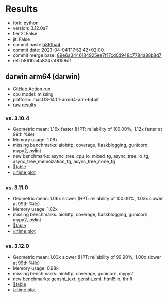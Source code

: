 # Results

- fork: python
- version: 3.12.0a7
- tier 2: False
- jit: False
- commit hash: [b861ba4](https://github.com/python/cpython/commit/b861ba4)
- commit date: 2023-04-04T17:52:42+02:00
- commit merge base: [89e6a3446184925ee7f17cd0d948c7784a88b8d7](https://github.com/python/cpython/commit/89e6a3446184925ee7f17cd0d948c7784a88b8d7)
- ref: b861ba4a8247af8159df

## darwin arm64 (darwin)

- [GitHub Action run](https://github.com/faster-cpython/benchmarking/actions/runs/6961755026)
- cpu model: missing
- platform: macOS-14.1.1-arm64-arm-64bit
- [raw results](bm-20230404-darwin-arm64-python-b861ba4a8247af8159df-3.12.0a7-b861ba4.json)

### vs. 3.10.4

- Geometric mean: 1.16x faster (HPT: reliability of 100.00%, 1.12x faster at 99th %ile)
- Memory usage: 1.09x
- missing benchmarks: aiohttp, coverage, flaskblogging, gunicorn, mypy2, pylint
- new benchmarks: async_tree_cpu_io_mixed_tg, async_tree_io_tg, async_tree_memoization_tg, async_tree_none_tg
- [📄table](bm-20230404-darwin-arm64-python-b861ba4a8247af8159df-3.12.0a7-b861ba4-vs-3.10.4.md)
- [📈time plot](bm-20230404-darwin-arm64-python-b861ba4a8247af8159df-3.12.0a7-b861ba4-vs-3.10.4.png)

### vs. 3.11.0

- Geometric mean: 1.06x slower (HPT: reliability of 100.00%, 1.03x slower at 99th %ile)
- Memory usage: 1.02x
- missing benchmarks: aiohttp, coverage, flaskblogging, gunicorn, mypy2, pylint
- [📄table](bm-20230404-darwin-arm64-python-b861ba4a8247af8159df-3.12.0a7-b861ba4-vs-3.11.0.md)
- [📈time plot](bm-20230404-darwin-arm64-python-b861ba4a8247af8159df-3.12.0a7-b861ba4-vs-3.11.0.png)

### vs. 3.12.0

- Geometric mean: 1.03x slower (HPT: reliability of 99.90%, 1.00x slower at 99th %ile)
- Memory usage: 0.98x
- missing benchmarks: aiohttp, coverage, gunicorn, mypy2
- new benchmarks: genshi_text, genshi_xml, html5lib, thrift
- [📄table](bm-20230404-darwin-arm64-python-b861ba4a8247af8159df-3.12.0a7-b861ba4-vs-3.12.0.md)
- [📈time plot](bm-20230404-darwin-arm64-python-b861ba4a8247af8159df-3.12.0a7-b861ba4-vs-3.12.0.png)

